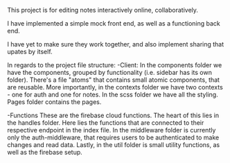 This project is for editing notes interactively online, collaboratively.

I have implemented a simple mock front end, as well as a functioning back end.

I have yet to make sure they work together, and also implement sharing that upates by itself.

In regards to the project file structure:
-Client:
In the components folder we have the components, grouped by functionality (i.e. sidebar has its own folder). There's a file "atoms" that contains small atomic components, that are reusable.
More importantly, in the contexts folder we have two contexts - one for auth and one for notes.
In the scss folder we have all the styling.
Pages folder contains the pages.

-Functions
These are the firebase cloud functions. The heart of this lies in the handles folder. Here lies the functions that are connected to their respective endpoint in the index file.
In the middleware folder is currently only the auth-middleware, that requires users to be authenticated to make changes and read data. 
Lastly, in the util folder is small utility functions, as well as the firebase setup.
